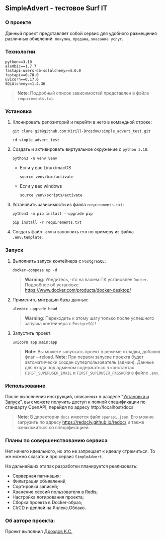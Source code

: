 ## SimpleAdvert - тестовое Surf IT

### О проекте
Данный проект представляет собой сервис для удобного размещения
различных обявлений: `покупка`, `продажа`, `оказание услуг`.


### Технологии
```
python==3.10
alembic==1.7.7
fastapi-users-db-sqlalchemy==4.0.0
fastapi==0.78.0
uvicorn==0.17.6
SQLAlchemy==1.4.36
```
> **Note**:
> Подробный список зависимостей представлен в файле `requirements.txt`.

### Установка

1. Клонировать репозиторий и перейти в него в командной строке:

    ```shell
    git clone git@github.com:Kirill-Drozdov/simple_advert_test.git
    ```

    ```shell
    cd simple_advert_test
    ```

2. Cоздать и активировать виртуальное окружение с `python 3.10`:

    ```shell
    python3 -m venv venv
    ```

    * Если у вас Linux/macOS

        ```
        source venv/bin/activate
        ```

    * Если у вас windows

        ```
        source venv/scripts/activate
        ```

3. Установить зависимости из файла `requirements.txt`:

    ```shell
    python3 -m pip install --upgrade pip
    ```

    ```shell
    pip install -r requirements.txt
    ```

4. Создать файл `.env` и заполнить его по примеру
из файла `.env.template`.


### Запуск

1. Выполнить запуск контейнера с `PostgreSQL`:

    ```shell
    docker-compose up -d
    ```
    > **Warning**:
    > Убедитесь, что на вашем ПК установлен `Docker`.
    > Подробнее об установке: https://www.docker.com/products/docker-desktop/

2. Применить миграции базы данных:

    ```shell
    alembic upgrade head
    ```
    > **Warning**:
    > Переходить к этому шагу только после успешного запуска контейнера с `PostgreSQL`!

3. Запустить проект:

    ```shell
    uvicorn app.main:app
    ```
    > **Note**:
    > Вы можете запускать проект в режиме отладки, добавив флаг --reload.
    > **Note**:
    > При первом запуске проекта будет автоматически создан суперпользователь (админ).
    > Данные для входа под админом содержаться в константах `FIRST_SUPERUSER_EMAIL` и `FIRST_SUPERUSER_PASSWORD` в файле `.env`.


### Использование
После выполнения инструкций, описанных в разделе
"[Установка и Запуск](#установка-и-запуск)", вы сможете получить
доступ к полной спецификации по стандарту OpenAPI, перейдя по адресу http://localhost/docs
> **Note**:
> В директории `docs` имеется файл `openapi.json`.
> Его можно загрузить по адресу https://redocly.github.io/redoc/
> и также ознакомиться со спецификацией.

### Планы по совершенствованию сервиса
Нет ничего идеального, но это не запрещает к идеалу стремиться.
То же можно сказать и про сервис `SimpleAdvert`.

На дальнейших этапах разработки планируется реализовать:
* Серверная пагинация;
* Фильтрация объявлений;
* Сортировка записей;
* Хранение сессий пользователя в Redis;
* Настройка логирования проекта;
* Сборка проекта в Docker-образ;
* CI/CD и деплой на Янлекс.Облако.


### Об авторе проекта:
Проект выполнил [Дроздов К.С.](https://github.com/Kirill-Drozdov)
